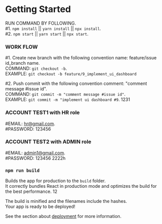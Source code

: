 # Getting Started

RUN COMMAND BY FOLLOWING.\
#1. `npm install` || `yarn install` || `npx install`.\
#2. `npm start` || `yarn start` || `npx start`.

### WORK FLOW

#1. Create new branch with the following convention name: feature/issue id_branch name.\
COMMAND: `git checkout -b`.\
EXAMPLE: `git checkout -b feature/9_implement_ui_dashboard`

#2. Push commit with the following convention comment: "comment message #issue id".\
COMMAND: `git commit -m "comment message #issue id"`.\
EXAMPLE: `git commit -m "implement ui dashboard #9`.
1231
### ACCOUNT TEST1 with HR role

#EMAIL: hr@gmail.com.\
#PASSWORD: 123456

### ACCOUNT TEST2 with ADMIN role
#EMAIL: admin1@gmail.com.\
#PASSWORD: 123456
2222h

### `npm run build`


Builds the app for production to the `build` folder.\
It correctly bundles React in production mode and optimizes the build for the best performance.
12
  

The build is minified and the filenames include the hashes.\
Your app is ready to be deployed!

See the section about [deployment](https://facebook.github.io/create-react-app/docs/deployment) for more information.
